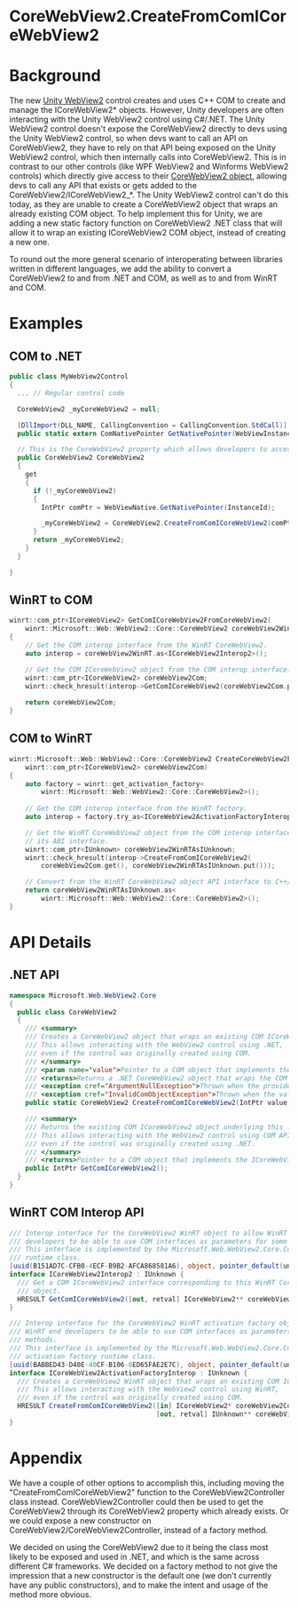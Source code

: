 CoreWebView2.CreateFromComICoreWebView2
===

# Background
The new [Unity WebView2](https://learn.microsoft.com/windows/mixed-reality/develop/advanced-concepts/webview2-unity-plugin) 
control creates and uses C++ COM to create and manage the
ICoreWebView2* objects. However, Unity developers are often interacting with the Unity WebView2
control using C#/.NET. The Unity WebView2 control doesn't expose the CoreWebView2 directly to devs
using the Unity WebView2 control, so when devs want to call an API on CoreWebView2, they
have to rely on that API being exposed on the Unity WebView2 control, which then internally calls 
into CoreWebView2. This is in contrast to our other controls (like WPF WebView2 and Winforms
WebView2 controls) which directly give access to their [CoreWebView2 object](https://learn.microsoft.com/dotnet/api/microsoft.web.webview2.winforms.webview2.corewebview2?view=webview2-dotnet-1.0.2088.41),
allowing devs to call any API that exists or gets
added to the CoreWebView2/ICoreWebView2_*. The Unity WebView2 control can't do this today,
as they are unable to create a CoreWebView2 object that wraps an already existing COM object.
To help implement this for Unity, we are adding a new static factory function on CoreWebView2 .NET
class that will allow it to wrap an existing ICoreWebView2 COM object, instead of creating a new
one.

To round out the more general scenario of interoperating between libraries written in different
languages, we add the ability to convert a CoreWebView2 to and from .NET and COM, as well as
to and from WinRT and COM.

# Examples

## COM to .NET

```c#
public class MyWebView2Control
{
  ... // Regular control code

  CoreWebView2 _myCoreWebView2 = null;

  [DllImport(DLL_NAME, CallingConvention = CallingConvention.StdCall)]
  public static extern ComNativePointer GetNativePointer(WebViewInstancePtr instanceId);

  // This is the CoreWebView2 property which allows developers to access CoreWebView2 APIs directly.
  public CoreWebView2 CoreWebView2
  {
    get
    {
      if (!_myCoreWebView2)
      {
        IntPtr comPtr = WebViewNative.GetNativePointer(InstanceId);

        _myCoreWebView2 = CoreWebView2.CreateFromComICoreWebView2(comPtr);
      }
      return _myCoreWebView2;
    }
  }

}
```

## WinRT to COM

```c++
winrt::com_ptr<ICoreWebView2> GetComICoreWebView2FromCoreWebView2(
    winrt::Microsoft::Web::WebView2::Core::CoreWebView2 coreWebView2WinRT)
{
    // Get the COM interop interface from the WinRT CoreWebView2.
    auto interop = coreWebView2WinRT.as<ICoreWebView2Interop2>();

    // Get the COM ICoreWebView2 object from the COM interop interface.
    winrt::com_ptr<ICoreWebView2> coreWebView2Com;
    winrt::check_hresult(interop->GetComICoreWebView2(coreWebView2Com.put()));
	
	return coreWebView2Com;
}
```

## COM to WinRT

```c++
winrt::Microsoft::Web::WebView2::Core::CoreWebView2 CreateCoreWebView2FromComICoreWebView2(
    winrt::com_ptr<ICoreWebView2> coreWebView2Com)
{
    auto factory = winrt::get_activation_factory<
        winrt::Microsoft::Web::WebView2::Core::CoreWebView2>();
	
    // Get the COM interop interface from the WinRT factory.
    auto interop = factory.try_as<ICoreWebView2ActivationFactoryInterop>();

    // Get the WinRT CoreWebView2 object from the COM interop interface as
    // its ABI interface.
    winrt::com_ptr<IUnknown> coreWebView2WinRTAsIUnknown;
    winrt::check_hresult(interop->CreateFromComICoreWebView2(
        coreWebView2Com.get(), coreWebView2WinRTAsIUnknown.put()));

    // Convert from the WinRT CoreWebView2 object API interface to C++/WinRT type
    return coreWebView2WinRTAsIUnknown.as<
        winrt::Microsoft::Web::WebView2::Core::CoreWebView2>();
}
```


# API Details

## .NET API

```c#
namespace Microsoft.Web.WebView2.Core
{
  public class CoreWebView2
  {
    /// <summary>
    /// Creates a CoreWebView2 object that wraps an existing COM ICoreWebView2 object.
    /// This allows interacting with the WebView2 control using .NET,
    /// even if the control was originally created using COM.
    /// </summary>
    /// <param name="value">Pointer to a COM object that implements the ICoreWebView2 COM interface.</param>
    /// <returns>Returns a .NET CoreWebView2 object that wraps the COM object.</returns>
    /// <exception cref="ArgumentNullException">Thrown when the provided COM pointer is null.</exception>
    /// <exception cref="InvalidComObjectException">Thrown when the value is not an ICoreWebView2 COM object and cannot be wrapped.</exception>
    public static CoreWebView2 CreateFromComICoreWebView2(IntPtr value);

    /// <summary>
    /// Returns the existing COM ICoreWebView2 object underlying this .NET CoreWebView2 object.
    /// This allows interacting with the WebView2 control using COM APIs,
    /// even if the control was originally created using .NET.
    /// </summary>
    /// <returns>Pointer to a COM object that implements the ICoreWebView2 COM interface.</returns>
    public IntPtr GetComICoreWebView2();
  }
}
```

## WinRT COM Interop API

```c# (but really COM IDL)
/// Interop interface for the CoreWebView2 WinRT object to allow WinRT end
/// developers to be able to use COM interfaces as parameters for some methods.
/// This interface is implemented by the Microsoft.Web.WebView2.Core.CoreWebView2
/// runtime class.
[uuid(B151AD7C-CFB0-4ECF-B9B2-AFCA868581A6), object, pointer_default(unique)]
interface ICoreWebView2Interop2 : IUnknown {
  /// Get a COM ICoreWebView2 interface corresponding to this WinRT CoreWebView2
  /// object.
  HRESULT GetComICoreWebView2([out, retval] ICoreWebView2** coreWebView2);
}

/// Interop interface for the CoreWebView2 WinRT activation factory object to allow
/// WinRT end developers to be able to use COM interfaces as parameters for some
/// methods.
/// This interface is implemented by the Microsoft.Web.WebView2.Core.CoreWebView2
/// activation factory runtime class.
[uuid(BABBED43-D40E-40CF-B106-8ED65FAE2E7C), object, pointer_default(unique)]
interface ICoreWebView2ActivationFactoryInterop : IUnknown {
  /// Creates a CoreWebView2 WinRT object that wraps an existing COM ICoreWebView2 object.
  /// This allows interacting with the WebView2 control using WinRT,
  /// even if the control was originally created using COM.
  HRESULT CreateFromComICoreWebView2([in] ICoreWebView2* coreWebView2Com,
                                     [out, retval] IUnknown** coreWebView2WinRt);
}

```

# Appendix
We have a couple of other options to accomplish this, including moving the "CreateFromComICoreWebView2" function to the
CoreWebView2Controller class instead. CoreWebView2Controller could then be used to get the CoreWebView2 through
its CoreWebView2 property which already exists. Or we could expose a new constructor on CoreWebView2/CoreWebView2Controller,
instead of a factory method.

We decided on using the CoreWebView2 due to it being the class most likely to be exposed and used
in .NET, and which is the same across different C# frameworks.
We decided on a factory method to not give the impression that a new constructor is the default 
one (we don't currently have any public constructors), and to make the intent and usage of
the method more obvious.
